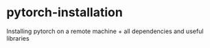 # pytorch-installation
Installing pytorch on a remote machine + all dependencies and useful libraries 
